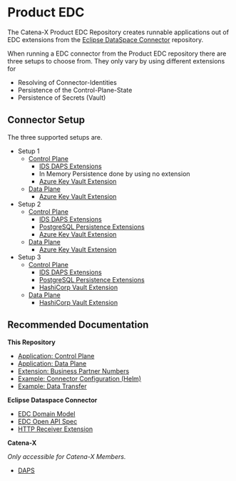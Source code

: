 # Product EDC

The Catena-X Product EDC Repository creates runnable applications out of EDC extensions from the [Eclipse DataSpace Connector](https://github.com/eclipse-dataspaceconnector/DataSpaceConnector) repository.

When running a EDC connector from the Product EDC repository there are three setups to choose from. They only vary by using different extensions for 
- Resolving of Connector-Identities
- Persistence of the Control-Plane-State
- Persistence of Secrets (Vault)

## Connector Setup

The three supported setups are.

- Setup 1
  - [Control Plane](../edc-controlplane/edc-controlplane-memory/README.md)
    - [IDS DAPS Extensions](https://github.com/eclipse-dataspaceconnector/DataSpaceConnector/tree/main/extensions/iam/daps)
    - In Memory Persistence done by using no extension
    - [Azure Key Vault Extension](https://github.com/eclipse-dataspaceconnector/DataSpaceConnector/tree/main/extensions/azure/vault)
  - [Data Plane](../edc-dataplane/edc-dataplane-azure-vault/README.md)
    - [Azure Key Vault Extension](https://github.com/eclipse-dataspaceconnector/DataSpaceConnector/tree/main/extensions/azure/vault)
- Setup 2
  - [Control Plane](../edc-controlplane/edc-controlplane-postgresql/README.md)
    - [IDS DAPS Extensions](https://github.com/eclipse-dataspaceconnector/DataSpaceConnector/tree/main/extensions/iam/daps)
    - [PostgreSQL Persistence Extensions](https://github.com/eclipse-dataspaceconnector/DataSpaceConnector/tree/main/extensions/sql)
    - [Azure Key Vault Extension](https://github.com/eclipse-dataspaceconnector/DataSpaceConnector/tree/main/extensions/azure/vault)
  - [Data Plane](../edc-dataplane/edc-dataplane-azure-vault/README.md)
    - [Azure Key Vault Extension](https://github.com/eclipse-dataspaceconnector/DataSpaceConnector/tree/main/extensions/azure/vault)
- Setup 3
  - [Control Plane](../edc-controlplane/edc-controlplane-postgresql-hashicorp-vault/README.md)
    - [IDS DAPS Extensions](https://github.com/eclipse-dataspaceconnector/DataSpaceConnector/tree/main/extensions/iam/daps)
    - [PostgreSQL Persistence Extensions](https://github.com/eclipse-dataspaceconnector/DataSpaceConnector/tree/main/extensions/sql)
    - [HashiCorp Vault Extension](../edc-extensions/hashicorp-vault/README.md)
  - [Data Plane](../edc-dataplane/edc-dataplane-hashicorp-vault/README.md)
    - [HashiCorp Vault Extension](../edc-extensions/hashicorp-vault/README.md)

## Recommended Documentation

**This Repository**

- [Application: Control Plane](../edc-controlplane)
- [Application: Data Plane](../edc-dataplane)
- [Extension: Business Partner Numbers](../edc-extensions/business-partner-validation/README.md)
- [Example: Connector Configuration (Helm)](../edc-tests/src/main/resources/deployment/helm/all-in-one/README.md)
- [Example: Data Transfer](./data-transfer/Transfer%20Data.md)

**Eclipse Dataspace Connector**

- [EDC Domain Model](https://github.com/eclipse-dataspaceconnector/DataSpaceConnector/blob/main/docs/architecture/domain-model.md)
- [EDC Open API Spec](https://github.com/eclipse-dataspaceconnector/DataSpaceConnector/blob/main/resources/openapi/openapi.yaml)
- [HTTP Receiver Extension](https://github.com/eclipse-dataspaceconnector/DataSpaceConnector/tree/main/extensions/http-receiver)

**Catena-X**

_Only accessible for Catena-X Members._

- [DAPS](https://confluence.catena-x.net/display/ARTI/Connector+Configuration)
